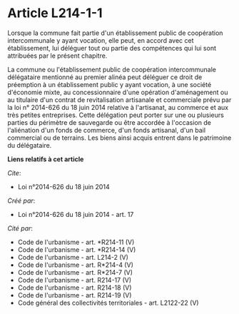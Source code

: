 # Article L214-1-1

Lorsque la commune fait partie d'un établissement public de coopération intercommunale y ayant vocation, elle peut, en accord
avec cet établissement, lui déléguer tout ou partie des compétences qui lui sont attribuées par le présent chapitre. 

La commune ou l'établissement public de coopération intercommunale délégataire mentionné au premier alinéa peut déléguer ce
droit de préemption à un établissement public y ayant vocation, à une société d'économie mixte, au concessionnaire d'une
opération d'aménagement ou au titulaire d'un contrat de revitalisation artisanale et commerciale prévu par la loi n° 2014-626
du 18 juin 2014 relative à l'artisanat, au commerce et aux très petites entreprises. Cette délégation peut porter sur une ou
plusieurs parties du périmètre de sauvegarde ou être accordée à l'occasion de l'aliénation d'un fonds de commerce, d'un fonds
artisanal, d'un bail commercial ou de terrains. Les biens ainsi acquis entrent dans le patrimoine du délégataire.

**Liens relatifs à cet article**

_Cite_:

  - Loi n°2014-626 du 18 juin 2014

_Créé par_:

  - Loi n°2014-626 du 18 juin 2014 - art. 17

_Cité par_:

  - Code de l'urbanisme - art. *R214-11 (V)
  - Code de l'urbanisme - art. *R214-14 (V)
  - Code de l'urbanisme - art. L214-2 (V)
  - Code de l'urbanisme - art. R*214-4 (V)
  - Code de l'urbanisme - art. R*214-7 (V)
  - Code de l'urbanisme - art. R214-17 (V)
  - Code de l'urbanisme - art. R214-18 (V)
  - Code de l'urbanisme - art. R214-19 (V)
  - Code général des collectivités territoriales - art. L2122-22 (V)
